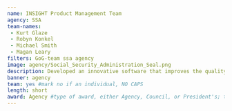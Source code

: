 ```yaml
---
name: INSIGHT Product Management Team
agency: SSA
team-names:
 - Kurt Glaze
 - Robyn Konkel
 - Michael Smith
 - Magan Leary
filters: GoG-team ssa agency
image: agency/Social_Security_Administration_Seal.png
description: Developed an innovative software that improves the quality, consistency, and efficiency of the disability adjudication process. Their work increased recognition of quality issues, significantly reduced returns of case recommendations, and reduced relevant portions of case processing time.
banner: agency
team: yes #mark no if an individual, NO CAPS
length: short
award: Agency #type of award, either Agency, Council, or President's; this is case sensitive so make sure to match the options listed exactly. This section generates the format of the card
---
```

